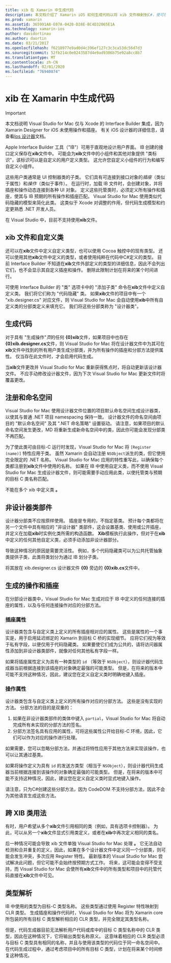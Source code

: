 ```yaml
---
title: xib 在 Xamarin 中生成代码
description: 本文档介绍了 Xamarin iOS 如何生成代码以将 xib 文件映射到C#，使可视控件以编程方式进行访问。
ms.prod: xamarin
ms.assetid: 365991A8-E07A-0420-D28E-BC4D32065E1A
ms.technology: xamarin-ios
author: davidortinau
ms.author: daortin
ms.date: 03/21/2017
ms.openlocfilehash: f6218977e9ad0d4c396ef127c3c3ca53dc56d7d3
ms.sourcegitcommit: 52fb214c0e0243587d4e9ad9306b75e92a8cc8b7
ms.translationtype: MT
ms.contentlocale: zh-CN
ms.lasthandoff: 02/01/2020
ms.locfileid: "76940874"
---
```

# <a name="xib-code-generation-in-xamarinios"></a>xib 在 Xamarin 中生成代码

> [!IMPORTANT]
> 本文档说明 Visual Studio for Mac 仅与 Xcode 的 Interface Builder 集成，因为 Xamarin Designer for iOS 未使用操作和插座。 有关 iOS 设计器的详细信息，请查看[Ios 设计器](~/ios/user-interface/designer/index.md)文档。

Apple Interface Builder 工具（"IB"）可用于直观地设计用户界面。 IB 创建的接口定义保存在**xib**文件中。 可能会为**xib**文件中的小组件和其他对象提供 "类标识"，该标识可以是自定义的用户定义类型。 这允许您自定义小组件的行为和编写自定义小组件。

这些用户类通常是 UI 控制器类的子类。 它们具有可连接到接口对象的*插座*（类似于属性）和*操作*（类似于事件）。 在运行时，加载 IB 文件时，会创建对象，并将插座和操作动态连接到各种 UI 对象。 定义这些托管类时，必须定义所有操作和插座，使其与 IB 预期的所有操作和插座匹配。 Visual Studio for Mac 使用类似代码隐藏的模型来简化此类。 这类似于 Xcode 对调整的作用，但代码生成模型和约定更熟悉 .NET 开发人员。

在 Visual Studio 中，目前不支持使用**xib**文件。

## <a name="xib-files-and-custom-classes"></a>xib 文件和自定义类

还可以在**xib**文件中定义自定义类型，也可以使用 Cocoa 触控中的现有类型。 还可以使用其他**xib**文件中定义的类型，或者使用纯粹在代码中C#定义的类型。 目前 Interface Builder 不知道在**xib**文件外部定义的类型的详细信息，因此不会列出它们，也不会显示其自定义插座和操作。 删除此限制计划在将来的某个时间进行。

可使用 Interface Builder 的 "类" 选项卡中的 "添加子类" 命令在**xib**文件中定义自定义类。 我们将它们称为 "代码隐藏" 类。 如果**xib**文件的项目中有一个 "xib.designer.cs" 对应文件，则 Visual Studio for Mac 会自动使用**xib**中所有自定义类的分部类定义来填充它。 我们将这些分部类称为 "设计器类"。

## <a name="generating-code"></a>生成代码

对于具有 "生成操作"*页*的任何 **{0}xib**文件，如果项目中也存在 **{0}xib.designer.cs**文件，则 Visual Studio for Mac 将在设计器文件中为其可在**xib**文件中找到的所有用户类生成分部类，并为所有操作的插座和分部方法提供属性。 仅当存在此文件时，才会启用代码生成。

当**xib**文件更改并 Visual Studio for Mac 重新获得焦点时，将自动更新该设计器文件。 不应手动修改设计器文件，因为下次 Visual Studio for Mac 更新文件时将覆盖更改。

## <a name="registration-and-namespaces"></a>注册和命名空间

Visual Studio for Mac 使用设计器文件位置的项目默认命名空间生成设计器类，以使其与普通 .NET 项目 namespacing 保持一致。 设计器文件的命名空间由项目的 "默认命名空间" 及其 ".NET 命名策略" 设置驱动。 请注意，如果项目的默认命名空间发生更改，MD 将重新生成新命名空间中的类，因此你可能会发现分部类不再匹配。

为了使此类可由目标-C 运行时发现，Visual Studio for Mac 将 `[Register (name)]` 特性应用于类。 虽然 Xamarin 会自动注册 `NSObject`派生的类，但它使用完全限定的 .NET 名称。 Visual Studio for Mac 应用的特性重写此，以确保每个类都注册到**xib**文件中使用的名称。 如果在 IB 中使用自定义类，而不使用 Visual Studio for Mac 生成设计器文件，则可能需要手动应用此类，以使托管类与预期的目标 C 类名称匹配。

不能在多个 xib 中定义类 **。**

## <a name="non-designer-class-parts"></a>非设计器类部件

设计器分部类不应按原样使用。 插座是专用的，不指定基类。 预计每个类都将在另一个文件中具有相应的 "非设计器" 类部件，这会设置基类、使用或公开插座，并定义在加载**xib**时实例化类所需的构造函数。 **Xib**模板执行此操作，但对于在**xib**中定义的任何其他自定义类，必须手动添加非设计器部分。

导致这种情况的原因是需要灵活性。 例如，多个代码隐藏类可以为公共托管抽象类提供子类，此类将类划分为通过 IB 划分子类。

将其放在 xib.designer.cs 设计器文件 **{0}** 旁边的 **{0}xib.cs**文件中。

<a name="generated" />

## <a name="generated-actions-and-outlets"></a>生成的操作和插座

在分部设计器类中，Visual Studio for Mac 生成对应于 IB 中定义的任何连接的插座的属性，以及与任何连接操作对应的分部方法。

### <a name="outlet-properties"></a>插座属性

设计器类包含与自定义类上定义的所有插座相对应的属性。 这些是属性的一个事实是，用于启用延迟绑定的 Xamarin 到目标 C 桥的实现细节。 应将它们视为等效于私有字段，以便仅用于代码隐藏类。 如果要使它们成为公共的，请将访问器属性添加到非设计器类部件，就像对任何其他私有字段一样。

如果将插座属性定义为具有一种类型的 `id` （等效于 `NSObject`），则设计器代码生成器当前根据连接到该插座的对象确定最强的可能类型。
但是，在将来的版本中可能不支持这种情况，因此，建议您在定义自定义类时明确地键入插座。

### <a name="action-properties"></a>操作属性

设计器类包含与自定义类上定义的所有操作对应的分部方法。 这些是没有实现的方法。 分部方法的目的是双重的：

1. 如果在非设计器类部件的类体中键入 `partial`，Visual Studio for Mac 将自动完成所有未实现的分部方法的签名。
2. 分部方法签名具有应用的属性，可将这些属性公开给目标-C 环境，因此，它们可以作为对应的操作进行处理。

如果需要，您可以忽略分部方法，并通过将特性应用于其他方法来实现该操作，也可以让其通过基类。

如果将操作定义为具有 `id` 的发送方类型（相当于 `NSObject`），则设计器代码生成器当前根据连接到该操作的对象确定最强的可能类型。 但是，在将来的版本中可能不支持这种情况，因此，建议您在定义自定义类时显式地键入操作。

请注意，只为C#创建这些分部方法，因为 CodeDOM 不支持分部方法，因此不会为其他语言生成这些方法。

## <a name="cross-xib-class-usage"></a>跨 XIB 类用法

有时，用户希望从多个**xib**文件引用相同的类（例如，具有选项卡控制器）。 为此，可以从另一个**xib**文件显式引用类定义，或者在**xib**中再次定义相同的类名。

后一种情况可能会导致 xib 文件单独 Visual Studio for Mac 处理 **。** 它无法自动检测和合并重复的定义，因此，如果在多个设计器文件中定义同一个分部类，则可能会发生冲突，多次应用 Register 特性。 最新版本的 Visual Studio for Mac 尝试解决此问题，但它可能不会始终按预期方式工作。 将来，这可能会变得不受支持，而 Visual Studio for Mac 会使所有**xib**文件中的所有类型和项目中的托管代码直接在**xib**文件中可见。

## <a name="type-resolution"></a>类型解析

IB 中使用的类型为目标-C 类型名称。 这些类型通过使用 Register 特性映射到 CLR 类型。 生成插座和操作代码时，Visual Studio for Mac 将为 Xamarin core 所包装的所有目标 C 类型解析相应的 CLR 类型，并完全限定其类型名称。

但是，代码生成器目前无法解析用户代码或库中的目标 C 类型名称中的 CLR 类型，因此在这种情况下，它将输出类型名称原义。 这意味着相应的 CLR 类型必须与目标 C 类型具有相同的名称，并且与使用该类型的代码位于同一命名空间中。 在代码生成过程中，通过考虑项目中的所有目标 C 类型，计划在将来某个时间修复这种情况。
